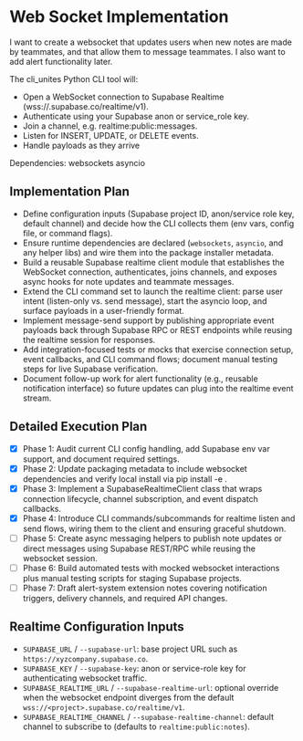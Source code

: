 # Web Socket Implementation

I want to create a websocket that updates users when new notes are made by teammates, and that allow them to message teammates. I also want to add alert functionality later.


The cli_unites Python CLI tool will:
- Open a WebSocket connection to Supabase Realtime (wss://<project>.supabase.co/realtime/v1).
- Authenticate using your Supabase anon or service_role key.
- Join a channel, e.g. realtime:public:messages.
- Listen for INSERT, UPDATE, or DELETE events.
- Handle payloads as they arrive

Dependencies: websockets asyncio

## Implementation Plan
- Define configuration inputs (Supabase project ID, anon/service role key, default channel) and decide how the CLI collects them (env vars, config file, or command flags).
- Ensure runtime dependencies are declared (`websockets`, `asyncio`, and any helper libs) and wire them into the package installer metadata.
- Build a reusable Supabase realtime client module that establishes the WebSocket connection, authenticates, joins channels, and exposes async hooks for note updates and teammate messages.
- Extend the CLI command set to launch the realtime client: parse user intent (listen-only vs. send message), start the asyncio loop, and surface payloads in a user-friendly format.
- Implement message-send support by publishing appropriate event payloads back through Supabase RPC or REST endpoints while reusing the realtime session for responses.
- Add integration-focused tests or mocks that exercise connection setup, event callbacks, and CLI command flows; document manual testing steps for live Supabase verification.
- Document follow-up work for alert functionality (e.g., reusable notification interface) so future updates can plug into the realtime event stream.

## Detailed Execution Plan
- [x] Phase 1: Audit current CLI config handling, add Supabase env var support, and document required settings.
- [x] Phase 2: Update packaging metadata to include websocket dependencies and verify local install via pip install -e .
- [x] Phase 3: Implement a SupabaseRealtimeClient class that wraps connection lifecycle, channel subscription, and event dispatch callbacks.
- [x] Phase 4: Introduce CLI commands/subcommands for realtime listen and send flows, wiring them to the client and ensuring graceful shutdown.
- [ ] Phase 5: Create async messaging helpers to publish note updates or direct messages using Supabase REST/RPC while reusing the websocket session.
- [ ] Phase 6: Build automated tests with mocked websocket interactions plus manual testing scripts for staging Supabase projects.
- [ ] Phase 7: Draft alert-system extension notes covering notification triggers, delivery channels, and required API changes.

## Realtime Configuration Inputs
- `SUPABASE_URL` / `--supabase-url`: base project URL such as `https://xyzcompany.supabase.co`.
- `SUPABASE_KEY` / `--supabase-key`: anon or service-role key for authenticating websocket traffic.
- `SUPABASE_REALTIME_URL` / `--supabase-realtime-url`: optional override when the websocket endpoint diverges from the default `wss://<project>.supabase.co/realtime/v1`.
- `SUPABASE_REALTIME_CHANNEL` / `--supabase-realtime-channel`: default channel to subscribe to (defaults to `realtime:public:notes`).
